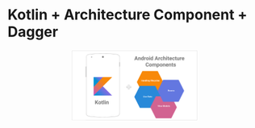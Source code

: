 # Kotlin + Architecture Component + Dagger

<p align="center">
    <img src="Screenshots/kotlin-arch.png" alt="icon" width="50%"/>
</p>
